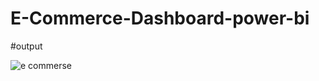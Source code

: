# E-Commerce-Dashboard-power-bi

#output

![e commerse](https://github.com/user-attachments/assets/4ee5281f-23b3-4295-914b-9c41965c1421)
